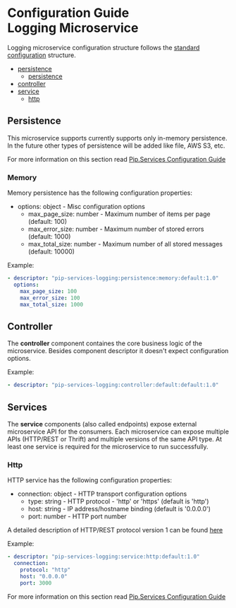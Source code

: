 # Configuration Guide <br/> Logging Microservice

Logging microservice configuration structure follows the 
[standard configuration](https://github.com/pip-services/pip-services-container-python/doc/Configuration.md) 
structure. 

* [persistence](#persistence)
  - [persistence](#persistence_memory)
* [controller](#controller)
* [service](#service)
  - [http](#service_http)

## <a name="persistence"></a> Persistence

This microservice supports currently supports only in-memory persistence. 
In the future other types of persistence will be added like file, AWS S3, etc.

For more information on this section read 
[Pip.Services Configuration Guide](https://github.com/pip-services/pip-services-container-python/doc/Configuration.md#persistence)

### <a name="persistence_memory"></a> Memory

Memory persistence has the following configuration properties:
- options: object - Misc configuration options
  - max_page_size: number - Maximum number of items per page (default: 100)
  - max_error_size: number - Maximum number of stored errors (default: 1000)
  - max_total_size: number - Maximum number of all stored messages (default: 10000)

Example:
```yaml
- descriptor: "pip-services-logging:persistence:memory:default:1.0"
  options:
    max_page_size: 100
    max_error_size: 100
    max_total_size: 1000
```

## <a name="controller"></a> Controller

The **controller** component containes the core business logic of the microservice.
Besides component descriptor it doesn't expect configuration options.

Example:
```yaml
- descriptor: "pip-services-logging:controller:default:default:1.0"
```

## <a name="service"></a> Services

The **service** components (also called endpoints) expose external microservice API for the consumers. 
Each microservice can expose multiple APIs (HTTP/REST or Thrift) and multiple versions of the same API type.
At least one service is required for the microservice to run successfully.

### <a name="service_http"></a> Http

HTTP service has the following configuration properties:
- connection: object - HTTP transport configuration options
  - type: string - HTTP protocol - 'http' or 'https' (default is 'http')
  - host: string - IP address/hostname binding (default is '0.0.0.0')
  - port: number - HTTP port number

A detailed description of HTTP/REST protocol version 1 can be found [here](HttpProtocolV1.md)

Example:
```yaml
- descriptor: "pip-services-logging:service:http:default:1.0"
  connection:
    protocol: "http"
    host: "0.0.0.0"
    port: 3000
```

For more information on this section read 
[Pip.Services Configuration Guide](https://github.com/pip-services/pip-services-container-python/doc/Configuration.md#deps)
